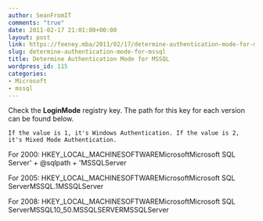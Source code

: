 ```yaml
---
author: SeanFromIT
comments: "true"
date: 2011-02-17 21:01:00+00:00
layout: post
link: https://feeney.mba/2011/02/17/determine-authentication-mode-for-mssql/
slug: determine-authentication-mode-for-mssql
title: Determine Authentication Mode for MSSQL
wordpress_id: 115
categories:
- Microsoft
- mssql
---
```


Check the **LoginMode** registry key. The path for this key for each version can be found below.  
  

    
    If the value is 1, it's Windows Authentication. If the value is 2, it's Mixed Mode Authentication.

  
  
For 2000: HKEY_LOCAL_MACHINESOFTWAREMicrosoftMicrosoft SQL Server' + @sqlpath + 'MSSQLServer  
  
For 2005: HKEY_LOCAL_MACHINESOFTWAREMicrosoftMicrosoft SQL ServerMSSQL.1MSSQLServer  
  
  
For 2008: HKEY_LOCAL_MACHINESOFTWAREMicrosoftMicrosoft SQL ServerMSSQL10_50.MSSQLSERVERMSSQLServer  

